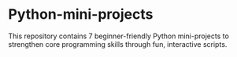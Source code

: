 # Python-mini-projects
This repository contains 7 beginner-friendly Python mini-projects to strengthen core programming skills through fun, interactive scripts.
